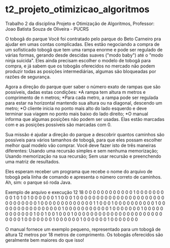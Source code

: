 # t2_projeto_otimizicao_algoritmos
Trabalho 2 da disciplina Projeto e Otimização de Algoritmos, Professor: Joao Batista Souza de Oliveira - PUCRS

O tobogã do parque
Você foi contratado pelo parque do Beto Carneiro pra ajudar em umas contas complicadas. Eles estão negociando a compra de um sofisticado tobogã que tem uma rampa enorme e pode ser regulado de várias formas, gerando desde descidas suaves ("modo baby") até o "modo ninja suicida".
Eles ainda precisam escolher o modelo de tobogã para compra, e já sabem que os tobogãs oferecidos no mercado não podem produzir todas as posições intermediárias, algumas são bloqueadas por razões de segurança.

Agora a direção do parque quer saber o número exato de rampas que são possíveis, dadas estas condições:
*A rampa tem altura m metros e comprimento de n metros;
*Para cada metro, a rampa pode ser regulada para estar na horizontal mantendo sua altura ou na diagonal, descendo um metro;
*O cliente inicia no ponto mais alto do lado esquerdo e deve terminar sua viagem no ponto mais baixo do lado direito;
*O manual informa que algumas posições não podem ser usadas. Elas estão marcadas com e as posições possíveis são marcadas com 0.

Sua missão é ajudar a direção do parque a descobrir quantos caminhos são possíveis para vários tamanhos de tobogã, para que eles possam escolher melhor qual modelo vão comprar. 
Você deve fazer isto de três maneiras diferentes:
Usando uma recursão simples e sem nenhuma memorização;
Usando memorização na sua recursão;
Sem usar recursão e preenchendo uma matriz de resultados.

Eles esperam receber um programa que recebe o nome do arquivo de tobogã pela linha de comando
e apresenta o número correto de caminhos. Ah, sim: o parque só roda Java.

Exemplo de arquivo e execução
12 18
0 0 0 0 0 0 0 0 0 0 0 0 1 0 0 0 0 0
0 0 0 0 1 0 1 0 1 0 0 0 0 0 0 1 1 0
0 0 1 0 0 0 0 0 0 0 0 0 0 0 0 0 0 0
0 0 0 0 0 0 0 0 0 0 0 0 0 0 0 1 0 0
0 0 0 0 0 0 0 0 0 0 0 1 1 0 0 0 1 0
0 0 0 0 0 0 0 0 0 1 0 0 0 0 0 0 0 0
0 0 0 0 0 0 0 0 1 0 0 0 0 0 0 0 0 0
0 0 1 0 0 0 0 0 0 0 1 0 0 0 0 0 0 0
0 0 0 0 0 1 0 0 1 0 0 1 0 0 0 1 0 0
0 0 0 0 0 0 0 0 0 0 0 0 0 0 0 0 0 0
0 0 0 0 0 0 1 0 0 0 0 0 0 0 1 0 0 0
0 0 0 1 0 0 0 0 0 0 1 0 0 0 0 0 0 0

O manual fornece um exemplo pequeno, representado para um tobogã de altura 12 metros por 18 metros de comprimento. Os tobogás oferecidos são geralmente bem maiores do que isso!
